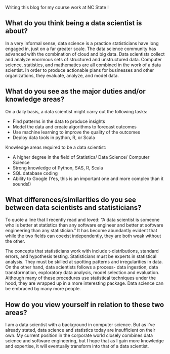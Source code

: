 Writing this blog for my course work at NC State !

## What do you think being a data scientist is about?

In a very informal sense, data science is a practice statisticians have long engaged in, just on a far greater scale. The data science community has advanced with the combination of cloud and big data. Data scientists  collect and analyze enormous sets of structured and unstructured data. Computer science, statistics, and mathematics are all combined in the work of a data scientist. In order to produce actionable plans for businesses and other organizations, they evaluate, analyze, and model data.

##  What do you see as the major duties and/or knowledge areas?

On a daily basis, a data scientist might carry out the following tasks:
- Find patterns in the data to produce insights
- Model the data and create algorithms to forecast outcomes
- Use machine learning to improve the quality of the outcomes
- Deploy data tools in python, R, or Scala

Knowledge areas required to be a data scientist:
- A higher degree in the field of Statistics/ Data Science/ Computer Science
- Strong knowledge of Python, SAS, R, Scala
- SQL database coding
- Ability to Google (Yes, this is an important one and more complex than it sounds!)

## What differences/similarities do you see between data scientists and statisticians?

To quote a line that I recently read and loved:
“A data scientist is someone who is better at statistics than any software engineer and better at software engineering than any statistician.” It has become abundantly evident that while the two fields can coexist independently, they are both weak without the other.

The concepts that statisticians work with include t-distributions, standard errors, and hypothesis testing. Statisticians must be experts in statistical analysis. They must be skilled at spotting patterns and irregularities in data.
On the other hand, data scientists follows a process- data ingestion, data transformation, exploratory data analysis, model selection and evaluation. Although many of these procedures use statistical techniques under the hood, they are wrapped up in a more interesting package. Data science can be embraced by many more people.


## How do you view yourself in relation to these two areas?

I am a data scientist with a background in computer science. But as I've already stated, data science and statistics today are insufficient on their own. My current position in the corporate world closely combines data science and software engineering, but I hope that as I gain more knowledge and expertise, it will eventually transform into that of a data scientist.